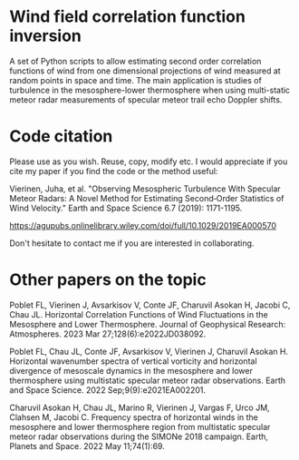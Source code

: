 # Wind field correlation function inversion 

A set of Python scripts to allow estimating second order correlation functions of wind from one dimensional projections of wind measured at random points in space and time. The main application is studies of turbulence in the mesosphere-lower thermosphere when using multi-static meteor radar measurements of specular meteor trail echo Doppler shifts. 

# Code citation

Please use as you wish. Reuse, copy, modify etc. I would appreciate if you cite my paper if you find the code or the method useful:

Vierinen, Juha, et al. "Observing Mesospheric Turbulence With Specular Meteor Radars: A Novel Method for Estimating Second‐Order Statistics of Wind Velocity." Earth and Space Science 6.7 (2019): 1171-1195.

https://agupubs.onlinelibrary.wiley.com/doi/full/10.1029/2019EA000570

Don't hesitate to contact me if you are interested in collaborating.

# Other papers on the topic

Poblet FL, Vierinen J, Avsarkisov V, Conte JF, Charuvil Asokan H, Jacobi C, Chau JL. Horizontal Correlation Functions of Wind Fluctuations in the Mesosphere and Lower Thermosphere. Journal of Geophysical Research: Atmospheres. 2023 Mar 27;128(6):e2022JD038092.

Poblet FL, Chau JL, Conte JF, Avsarkisov V, Vierinen J, Charuvil Asokan H. Horizontal wavenumber spectra of vertical vorticity and horizontal divergence of mesoscale dynamics in the mesosphere and lower thermosphere using multistatic specular meteor radar observations. Earth and Space Science. 2022 Sep;9(9):e2021EA002201.

Charuvil Asokan H, Chau JL, Marino R, Vierinen J, Vargas F, Urco JM, Clahsen M, Jacobi C. Frequency spectra of horizontal winds in the mesosphere and lower thermosphere region from multistatic specular meteor radar observations during the SIMONe 2018 campaign. Earth, Planets and Space. 2022 May 11;74(1):69.
